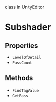 class in UnityEditor
# Subshader

## Properties
- `LevelOfDetail`
- `PassCount`
## Methods
- `FindTagValue`
- `GetPass`
